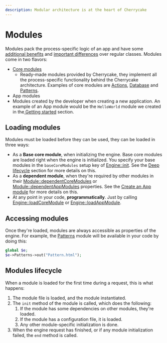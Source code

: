 ```yaml
---
description: Modular architecture is at the heart of Cherrycake
---
```


# Modules

Modules pack the process-specific logic of an app and have some [additional benefits](../../architecture/modules.md) and [important differences](../../architecture/classes.md#whats-the-difference-between-a-class-and-a-module) over regular classes. Modules come in two flavors:

* [Core modules](../../reference/core-modules/)
  * Ready-made modules provided by Cherrycake, they implement all the process-specific functionality behind the Cherrycake architecture. Examples of core modules are [Actions](../../reference/core-modules/actions.md), [Database](../../reference/core-modules/database.md) and [Patterns](../../reference/core-modules/patterns.md).
*  App modules
  * Modules created by the developer when creating a new application. An example of an App module would be the `HelloWorld` module we created in the[ Getting started](../getting-started/#the-hello-world-module) section.

## Loading modules

Modules must be loaded before they can be used, they can be loaded in three ways:

* As a **Base core module**, when initializing the engine. Base core modules are loaded right when the engine is initialized. You specify your base modules in the `baseCoreModules` setup key of [Engine::init](../../reference/core-classes/engine.md#init-appnamespace-setup). See the [Deep lifecycle](../../architecture/lifecycle/deep-lifecycle.md) section for more details on this.
* As a **dependent module**, when they're required by other modules in their [Module::dependentCoreModules](../../reference/core-classes/module.md#usddependentcherrycakemodules) or [Module::dependentAppModules](../../reference/core-classes/module.md#usddependentappmodules) properties. See the [Create an App module](create-an-app-module.md) for more details on this.
* At any point in your code, **programmatically**. Just by calling [Engine::loadCoreModule](../../reference/core-classes/engine.md#loadcoremodule-modulename-requiredbymodulename) or [Engine::loadAppModule](../../reference/core-classes/engine.md#loadappmodule-modulename-requiredbymodulename).

## Accessing modules

Once they're loaded, modules are always accessible as properties of the engine. For example, the [Patterns](../../reference/core-modules/patterns.md) module will be available in your code by doing this:

```php
global $e;
$e->Patterns->out("Pattern.html");
```

## Modules lifecycle

When a module is loaded for the first time during a request, this is what happens:

1. The module file is loaded, and the module instantiated.
2. The `init` method of the module is called, which does the following:
   1. If the module has some dependencies on other modules, they're loaded.
   2. If the module has a configuration file, it is loaded.
   3. Any other module-specific initialization is done.
3. When the engine request has finished, or if any module initialization failed, the `end` method is called.


